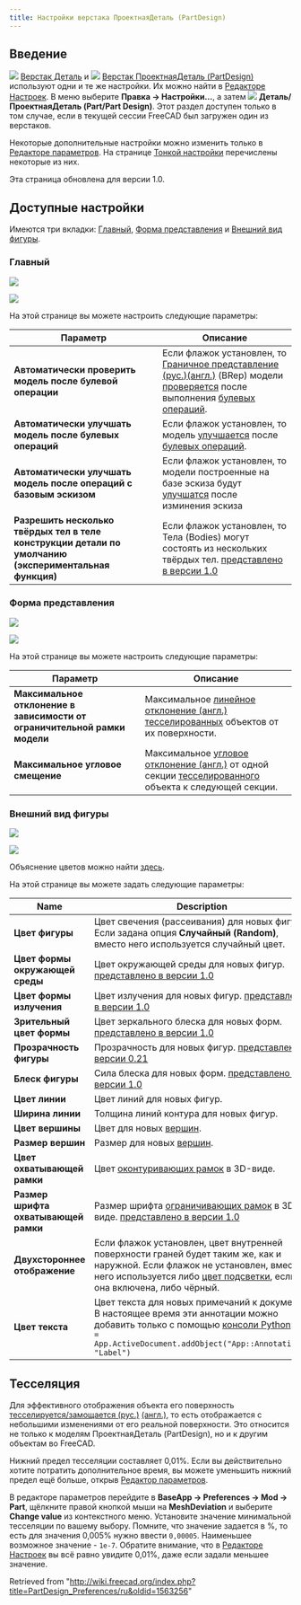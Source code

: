 ```yaml
---
title: Настройки верстака ПроектнаяДеталь (PartDesign)
---
```

## Введение

![](/images/Workbench_Part.svg) [Верстак Деталь](/Part_Workbench/ru "Part Workbench/ru") и ![](/images/Workbench_PartDesign.svg) [Верстак ПроектнаяДеталь (PartDesign)](/PartDesign_Workbench/ru "PartDesign Workbench/ru") используют одни и те же настройки. Их можно найти в [Редакторе Настроек](/Preferences_Editor/ru "Preferences Editor/ru"). В меню выберите **Правка → Настройки...**, а затем **![](/images/Preferences-part_design.svg) Деталь/ПроектнаяДеталь (Part/Part Design)**. Этот раздел доступен только в том случае, если в текущей сессии FreeCAD был загружен один из верстаков.

Некоторые дополнительные настройки можно изменить только в [Редакторе параметров](/Std_DlgParameter/ru "Std DlgParameter/ru"). На странице [Тонкой настройки](/Fine-tuning/ru "Fine-tuning/ru") перечислены некоторые из них.

Эта страница обновлена для версии 1.0.

## Доступные настройки

Имеются три вкладки: [Главный](#General), [Форма представления](#Shape_view) и [Внешний вид фигуры](#Shape_appearance).

### Главный

![](/images/Preferences_PartDesign_Page_General.png)

![](/images/Preferences_PartDesign_Page_General_RU.png)
  
На этой странице вы можете настроить следующие параметры:

| Параметр | Описание |
| --- | --- |
| **Автоматически проверить модель после булевой операции** | Если флажок установлен, то [Граничное представление (рус.)](https://ru.wikipedia.org/wiki/Граничное_представление)[(англ.)](https://en.wikipedia.org/wiki/Boundary_representation) (BRep) модели [проверяется](/Part_CheckGeometry/ru "Part CheckGeometry/ru") после выполнения [булевых операций](/Part_Boolean/ru "Part Boolean/ru"). |
| **Автоматически улучшать модель после булевых операций** | Если флажок установлен, то модель [улучшается](/Part_RefineShape/ru "Part RefineShape/ru") после [булевых операций](/Part_Boolean/ru "Part Boolean/ru"). |
| **Автоматически улучшать модель после операций с базовым эскизом** | Если флажок установлен, то модели построенные на базе эскиза будут [улучшатся](/Part_RefineShape/ru "Part RefineShape/ru") после изминения эскиза |
| **Разрешить несколько твёрдых тел в теле конструкции детали по умолчанию (экспериментальная функция)** | Если флажок установлен, то Тела (Bodies) могут состоять из нескольких твёрдых тел. [представлено в версии 1.0](/Release_notes_1.0/ru "Release notes 1.0/ru") |

### Форма представления

![](/images/Preferences_PartDesign_Page_Shape_view.png)

![](/images/Preferences_PartDesign_Page_Shape_view_RU.png)
  
На этой странице вы можете настроить следующие параметры:

| Параметр | Описание |
| --- | --- |
| **Максимальное отклонение в зависимости от ограничительной рамки модели** | Максимальное [линейное отклонение (англ.)](https://www.opencascade.com/doc/occt-7.3.0/overview/html/occt_user_guides__modeling_algos.html#occt_modalg_11_2) [тесселированных](#Tessellation) объектов от их поверхности. |
| **Максимальное угловое смещение** | Максимальное [угловое отклонение (англ.)](https://www.opencascade.com/doc/occt-7.3.0/overview/html/occt_user_guides__modeling_algos.html#occt_modalg_11_2) от одной секции [тесселированного](#Tessellation) объекта к следующей секции. |

### Внешний вид фигуры

![](/images/Preferences_PartDesign_Page_Shape_appearance.png)

![](/images/Preferences_PartDesign_Page_Shape_appearance_RU.png)
  
Объяснение цветов можно найти [здесь](/Part_ColorPerFace/ru#Usage "Part ColorPerFace/ru").

На этой странице вы можете задать следующие параметры:

| Name | Description |
| --- | --- |
| **Цвет фигуры** | Цвет свечения (рассеивания) для новых фигур. Если задана опция **Случайный (Random)**, вместо него используется случайный цвет. |
| **Цвет формы окружающей среды** | Цвет окружающей среды для новых фигур. [представлено в версии 1.0](/Release_notes_1.0/ru "Release notes 1.0/ru") |
| **Цвет формы излучения** | Цвет излучения для новых фигур. [представлено в версии 1.0](/Release_notes_1.0/ru "Release notes 1.0/ru") |
| **Зрительный цвет формы** | Цвет зеркального блеска для новых форм. [представлено в версии 1.0](/Release_notes_1.0/ru "Release notes 1.0/ru") |
| **Прозрачность фигуры** | Прозрачность для новых фигур. [представлено в версии 0.21](/Release_notes_0.21/ru "Release notes 0.21/ru") |
| **Блеск фигуры** | Сила блеска для новых форм. [представлено в версии 1.0](/Release_notes_1.0/ru "Release notes 1.0/ru") |
| **Цвет линии** | Цвет линий для новых фигур. |
| **Ширина линии** | Толщина линий контура для новых фигур. |
| **Цвет вершины** | Цвет для новых [вершин](/Glossary/ru#Vertex "Glossary/ru"). |
| **Размер вершин** | Размер для новых [вершин](/Glossary/ru#Vertex "Glossary/ru"). |
| **Цвет охватывающей рамки** | Цвет [оконтуривающих рамок](/Property_editor/ru#View "Property editor/ru") в 3D-виде. |
| **Размер шрифта охватывающей рамки** | Размер шрифта [ограничивающих рамок](/Property_editor/ru#View "Property editor/ru") в 3D-виде. [представлено в версии 1.0](/Release_notes_1.0/ru "Release notes 1.0/ru") |
| **Двухстороннее отображение** | Если флажок установлен, цвет внутренней поверхности граней будет таким же, как и наружной. Если флажок не установлен, вместо него используется либо [цвет подсветки](/Preferences_Editor/ru#3D_View "Preferences Editor/ru"), если она включена, либо чёрный. |
| **Цвет текста** | Цвет текста для новых примечаний к документу. В настоящее время эти аннотации можно добавить только с помощью [консоли Python](/Python_console/ru "Python console/ru"):  `obj = App.ActiveDocument.addObject("App::Annotation", "Label")` |

## Тесселяция

Для эффективного отображения объекта его поверхность [тесселируется/замощается (рус.)](https://ru.wikipedia.org/wiki/Замощение_(компьютерная_графика)) [(англ.)](https://en.wikipedia.org/wiki/Tessellation_(computer_graphics)), то есть отображается с небольшими изменениями от его реальной поверхности. Это относится не только к моделям ПроектнаяДеталь (PartDesign), но и к другим объектам во FreeCAD.

Нижний предел тесселяции составляет 0,01%. Если вы действительно хотите потратить дополнительное время, вы можете уменьшить нижний предел ещё больше, открыв [Редактор параметров](/Std_DlgParameter/ru "Std DlgParameter/ru").

В редакторе параметров перейдите в **BaseApp → Preferences → Mod → Part**, щёлкните правой кнопкой мыши на **MeshDeviation** и выберите **Change value** из контекстного меню. Установите значение минимальной тесселяции по вашему выбору. Помните, что значение задается в %, то есть для значения 0,005% нужно ввести `0,00005`. Наименьшее возможное значение - `1e-7`. Обратите внимание, что в [Редакторе Настроек](/Preferences_Editor/ru "Preferences Editor/ru") вы всё равно увидите 0,01%, даже если задали меньшее значение.

Retrieved from "<http://wiki.freecad.org/index.php?title=PartDesign_Preferences/ru&oldid=1563256>"
